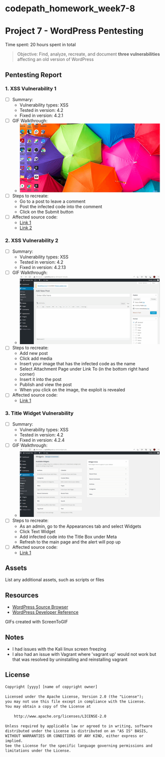 # codepath_homework_week7-8

# Project 7 - WordPress Pentesting

Time spent: 20 hours spent in total

> Objective: Find, analyze, recreate, and document **three vulnerabilities** affecting an old version of WordPress

## Pentesting Report

### 1. XSS Vulnerability 1
  - [ ] Summary: 
    - Vulnerability types: XSS
    - Tested in version: 4.2
    - Fixed in version: 4.2.1
  - [ ] GIF Walkthrough: 
    -  <img src="Comment Vulnerability.gif" alt="Comment Vulnerability">
  - [ ] Steps to recreate: 
    - Go to a post to leave a comment
    - Post the infected code into the comment
    - Click on the Submit button
  - [ ] Affected source code:
    - [Link 1](https://wpscan.com/vulnerability/7945) 
    - [Link 2](https://core.trac.wordpress.org/browser/tags/4.6.1/src/wp-comments-post.php)
### 2. XSS Vulnerability 2
  - [ ] Summary: 
    - Vulnerability types: XSS
    - Tested in version: 4.2
    - Fixed in version: 4.2.13
  - [ ] GIF Walkthrough:
    -  <img src="Vulnerability 2.gif" alt="Image Vulnerability">
  - [ ] Steps to recreate: 
    -  Add new post 
    -  Click add media
    -  Insert your image that has the infected code as the name
    -  Select Attachment Page under Link To (in the bottom right hand corner)
    -  Insert it into the post
    -  Publish and view the post
    -  When you click on the image, the exploit is revealed
  - [ ] Affected source code:
    - [Link 1](https://www.cvedetails.com/vulnerability-list.php?vendor_id=2337&product_id=4096&version_id=0&page=1&hasexp=0&opdos=0&opec=0&opov=0&opcsrf=0&opgpriv=0&opsqli=0&opxss=0&opdirt=0&opmemc=0&ophttprs=0&opbyp=0&opfileinc=0&opginf=0&cvssscoremin=0&cvssscoremax=0&year=0&cweid=0&order=1&trc=331&sha=f7e9f236634d1e8f8f1588d8b60868d41a0af790)
### 3. Title Widget Vulnerability
  - [ ] Summary: 
    - Vulnerability types: XSS
    - Tested in version: 4.2
    - Fixed in version: 4.2.4
  - [ ] GIF Walkthrough: 
    -  <img src="Vulnerability 3.gif" alt="Title Vulnerability"> 
  - [ ] Steps to recreate: 
    -  As an admin, go to the Appearances tab and select Widgets
    -  Click Text Widget
    -  Add infected code into the Title Box under Meta 
    -  Refresh to the main page and the alert will pop up
  - [ ] Affected source code:
    - [Link 1](https://www.cvedetails.com/vulnerability-list.php?vendor_id=2337&product_id=4096&version_id=0&page=1&hasexp=0&opdos=0&opec=0&opov=0&opcsrf=0&opgpriv=0&opsqli=0&opxss=0&opdirt=0&opmemc=0&ophttprs=0&opbyp=0&opfileinc=0&opginf=0&cvssscoremin=0&cvssscoremax=0&year=0&cweid=0&order=1&trc=331&sha=f7e9f236634d1e8f8f1588d8b60868d41a0af790)

## Assets

List any additional assets, such as scripts or files

## Resources

- [WordPress Source Browser](https://core.trac.wordpress.org/browser/)
- [WordPress Developer Reference](https://developer.wordpress.org/reference/)

GIFs created with ScreenToGIF

## Notes

- I had issues with the Kali linux screen freezing
- I also had an issue with Vagrant where 'vagrant up' would not work but that was resolved by uninstalling and reinstalling vagrant 

## License

    Copyright [yyyy] [name of copyright owner]

    Licensed under the Apache License, Version 2.0 (the "License");
    you may not use this file except in compliance with the License.
    You may obtain a copy of the License at

        http://www.apache.org/licenses/LICENSE-2.0

    Unless required by applicable law or agreed to in writing, software
    distributed under the License is distributed on an "AS IS" BASIS,
    WITHOUT WARRANTIES OR CONDITIONS OF ANY KIND, either express or implied.
    See the License for the specific language governing permissions and
    limitations under the License.
